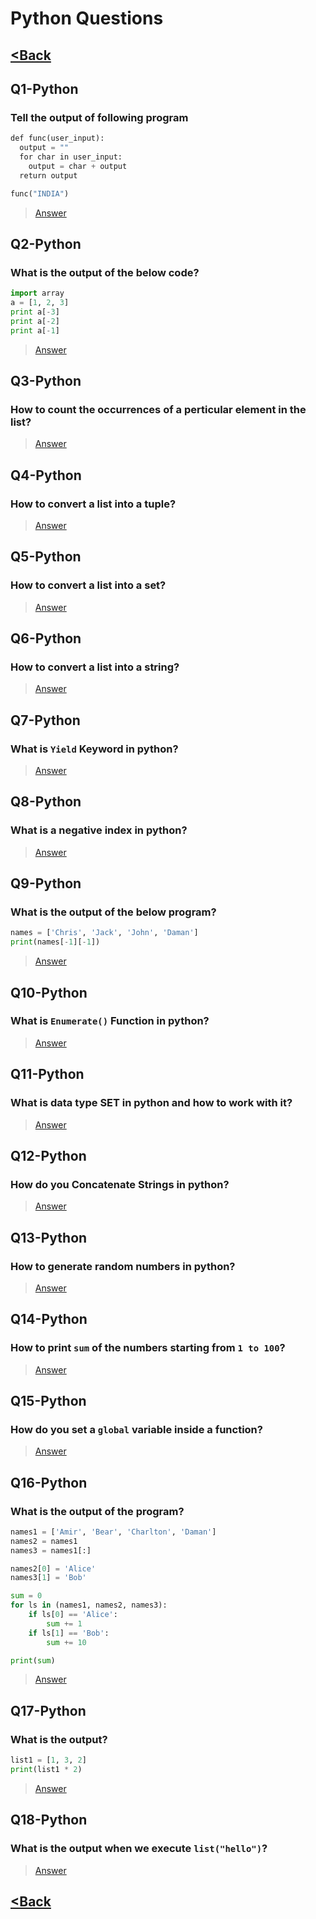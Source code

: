 # Python Questions
## [<Back](../QUESTIONS.md)

## Q1-Python
### Tell the output of following program

```python
def func(user_input):
  output = ""
  for char in user_input:
    output = char + output
  return output

func("INDIA")
```

> [Answer](../../answers/python/A1-50.md#A1-Python)

## Q2-Python
### What is the output of the below code?
```python
import array
a = [1, 2, 3]
print a[-3]
print a[-2]
print a[-1]
```

> [Answer](../../answers/python/A1-50.md#A2-Python)

## Q3-Python
### How to count the occurrences of a perticular element in the list?

> [Answer](../../answers/python/A1-50.md#A3-Python)

## Q4-Python
### How to convert a list into a tuple?

> [Answer](../../answers/python/A1-50.md#A4-Python)

## Q5-Python
### How to convert a list into a set?

> [Answer](../../answers/python/A1-50.md#A5-Python)

## Q6-Python
### How to convert a list into a string?

> [Answer](../../answers/python/A1-50.md#A6-Python)

## Q7-Python
### What is `Yield` Keyword in python?

> [Answer](../../answers/python/A1-50.md#A7-Python)

## Q8-Python
### What is a negative index in python?

> [Answer](../../answers/python/A1-50.md#A8-Python)

## Q9-Python
### What is the output of the below program?

```python
names = ['Chris', 'Jack', 'John', 'Daman']
print(names[-1][-1])
```

> [Answer](../../answers/python/A1-50.md#A9-Python)

## Q10-Python
### What is `Enumerate()` Function in python?

> [Answer](../../answers/python/A1-50.md#A10-Python)

## Q11-Python
### What is data type SET in python and how to work with it?

> [Answer](../../answers/python/A1-50.md#A11-Python)

## Q12-Python
### How do you Concatenate Strings in python?

> [Answer](../../answers/python/A1-50.md#A12-Python)

## Q13-Python
### How to generate random numbers in python?

> [Answer](../../answers/python/A1-50.md#A13-Python)

## Q14-Python
### How to print `sum` of the numbers starting from `1 to 100`?

> [Answer](../../answers/python/A1-50.md#A14-Python)

## Q15-Python
### How do you set a `global` variable inside a function?

> [Answer](../../answers/python/A1-50.md#A15-Python)

## Q16-Python
### What is the output of the program?
```python
names1 = ['Amir', 'Bear', 'Charlton', 'Daman']
names2 = names1
names3 = names1[:]

names2[0] = 'Alice'
names3[1] = 'Bob'

sum = 0
for ls in (names1, names2, names3):
    if ls[0] == 'Alice':
        sum += 1
    if ls[1] == 'Bob':
        sum += 10

print(sum)
```

> [Answer](../../answers/python/A1-50.md#A16-Python)

## Q17-Python
### What is the output?
```python
list1 = [1, 3, 2]
print(list1 * 2)
```

> [Answer](../../answers/python/A1-50.md#A17-Python)

## Q18-Python
### What is the output when we execute `list("hello")`?

> [Answer](../../answers/python/A1-50.md#A18-Python)

## [<Back](../QUESTIONS.md)